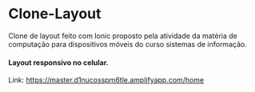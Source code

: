 # Clone-Layout


Clone de layout feito com Ionic proposto pela atividade da matéria de computação para dispositivos móveis do curso sistemas de informação. 

#### Layout responsivo no celular. 

Link: https://master.d1nucosspm6tle.amplifyapp.com/home
